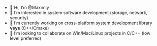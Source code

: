 - 👋 Hi, I’m @Maximly
- 👀 I’m interested in system software development (storage, network, security)
- 🌱 I’m currently working on cross-platform system development library **vsys** (C++/Cmake)
- 💞️ I’m looking to collaborate on Win/Mac/Linux projects in C/C++ (low level preferred)

<!---
Maximly/Maximly is a ✨ special ✨ repository because its `README.md` (this file) appears on your GitHub profile.
You can click the Preview link to take a look at your changes.
--->
